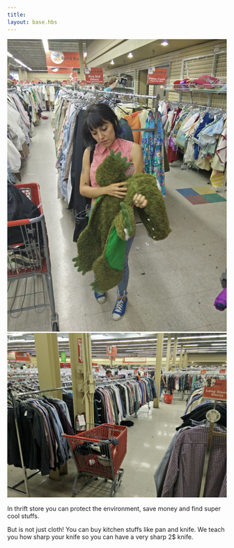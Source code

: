 ```yaml
---
title: ㅤ
layout: base.hbs
---
```

<div class="containerThrift">
<img src="/img/thrift2.jpg">
<div>
<img src="/img/thrift1.jpg">

<p> In thrift store you can protect the environment, save money and find super cool stuffs.


But is not just cloth! You can buy kitchen stuffs like pan and knife. We teach you how sharp your knife so you can have a very sharp 2$ knife.</p>
</div>
</div>